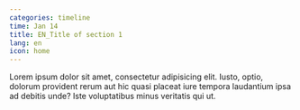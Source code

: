 ```yaml
---
categories: timeline
time: Jan 14
title: EN_Title of section 1
lang: en
icon: home
---
```

Lorem ipsum dolor sit amet, consectetur adipisicing elit. Iusto, optio, dolorum provident rerum aut hic quasi placeat iure tempora laudantium ipsa ad debitis unde? Iste voluptatibus minus veritatis qui ut.